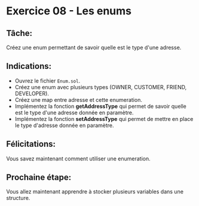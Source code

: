 # Exercice 08 - Les enums

## Tâche:

Créez une enum permettant de savoir quelle est le type d'une adresse.

## Indications:

- Ouvrez le fichier `Enum.sol`.
- Créez une enum avec plusieurs types (OWNER, CUSTOMER, FRIEND, DEVELOPER).
- Créez une map entre adresse et cette enumeration.
- Implémentez la fonction **getAddressType** qui permet de savoir quelle est le type d'une adresse donnée en paramètre.
- Implémentez la fonction **setAddressType** qui permet de mettre en place le type d'adresse donnée en paramètre.

## Félicitations:

Vous savez maintenant comment utiliser une enumeration.

## Prochaine étape:

Vous allez maintenant apprendre à stocker plusieurs variables dans une structure.
